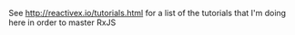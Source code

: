 See http://reactivex.io/tutorials.html for a list of the tutorials that I'm doing here in order to master RxJS
